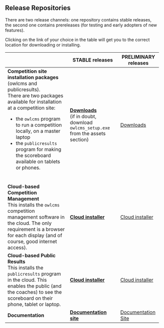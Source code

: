## Release Repositories

There are two release channels: one repository contains stable releases, the second one contains prereleases (for testing and early adopters of new features).

Clicking on the link of your choice in the table will get you to the correct location for downloading or installing.

|                                                              | STABLE releases                                              | PRELIMINARY releases                                         |
| :----------------------------------------------------------- | ------------------------------------------------------------ | ------------------------------------------------------------ |
| **Competition site installation packages** (owlcms and publicresults).<br />There are two packages available for installation at a competition site:<br /><ul><li>the `owlcms` program to run a competition locally, on a master laptop</li><li>the `publicresults` program for making the scoreboard available on tablets or phones.</li></ul><br /> | [**Downloads**](https://github.com/owlcms/owlcms4/releases/latest)<br />(if in doubt, download `owlcms_setup.exe` from the assets section) | [Downloads](https://github.com/jflamy-dev/owlcms4-prerelease/releases/latest) |
| **Cloud-based Competition Management**<br />This installs the `owlcms` competition management software in the cloud. The only requirement is a browser for each display (and of course, good internet access). | [**Cloud installer**](https://github.com/owlcms/owlcms4-heroku/blob/master/README.md) | [Cloud installer](https://github.com/jflamy-dev/owlcms4-heroku-prerelease/blob/master/README.md) |
| **Cloud-based Public Results**<br />This installs the `publicresults` program in the cloud.  This enables the public (and the coaches) to see the scoreboard on their phone, tablet or laptop. | [**Cloud installer**](https://github.com/owlcms/publicresults-heroku/blob/master/README.md) | [Cloud installer](https://github.com/jflamy-dev/publicresults-heroku-prerelease/blob/master/README.md) |
| **Documentation**                                            | [**Documentation site**](https://owlcms.github.io/owlcms4/#/index) | [Documentation Site](https://jflamy-dev.github.io/owlcms4-prerelease/#/index) |
